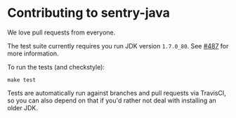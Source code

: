 # Contributing to sentry-java

We love pull requests from everyone.

The test suite currently requires you run JDK version `1.7.0_80`.
See [#487](https://github.com/getsentry/sentry-java/issues/478) 
for more information.

To run the tests (and checkstyle):

```shell
make test
```

Tests are automatically run against branches and pull requests
via TravisCI, so you can also depend on that if you'd rather not
deal with installing an older JDK.
